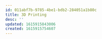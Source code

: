 ```yaml
---
id: 011abf7b-9785-4be1-bdb2-284051a1b80c
title: 3D Printing
desc: ''
updated: 1615915843006
created: 1615915754607
---
```

